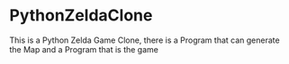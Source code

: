 # PythonZeldaClone
This is a Python Zelda Game Clone, there is a Program that can generate the Map and a Program that is the game

